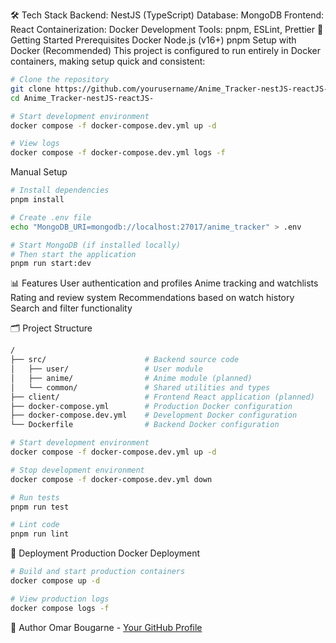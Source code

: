 🛠️ Tech Stack
Backend: NestJS (TypeScript)
Database: MongoDB
Frontend: React
Containerization: Docker
Development Tools: pnpm, ESLint, Prettier
🚀 Getting Started
Prerequisites
Docker
Node.js (v16+)
pnpm
Setup with Docker (Recommended)
This project is configured to run entirely in Docker containers, making setup quick and consistent:

```bash
# Clone the repository
git clone https://github.com/yourusername/Anime_Tracker-nestJS-reactJS-.git
cd Anime_Tracker-nestJS-reactJS-

# Start development environment
docker compose -f docker-compose.dev.yml up -d

# View logs
docker compose -f docker-compose.dev.yml logs -f
```

Manual Setup

```bash
# Install dependencies
pnpm install

# Create .env file
echo "MongoDB_URI=mongodb://localhost:27017/anime_tracker" > .env

# Start MongoDB (if installed locally)
# Then start the application
pnpm run start:dev
```


📊 Features
User authentication and profiles
Anime tracking and watchlists
Rating and review system
Recommendations based on watch history
Search and filter functionality

🗂️ Project Structure
```bash
/
├── src/                      # Backend source code
│   ├── user/                 # User module
│   ├── anime/                # Anime module (planned)
│   └── common/               # Shared utilities and types
├── client/                   # Frontend React application (planned)
├── docker-compose.yml        # Production Docker configuration
├── docker-compose.dev.yml    # Development Docker configuration
└── Dockerfile                # Backend Docker configuration
```
```bash
# Start development environment
docker compose -f docker-compose.dev.yml up -d

# Stop development environment
docker compose -f docker-compose.dev.yml down

# Run tests
pnpm run test

# Lint code
pnpm run lint
```

🚢 Deployment
Production Docker Deployment
```bash
# Build and start production containers
docker compose up -d

# View production logs
docker compose logs -f
```

👤 Author
Omar Bougarne - [Your GitHub Profile](https://github.com/omarbougarne)